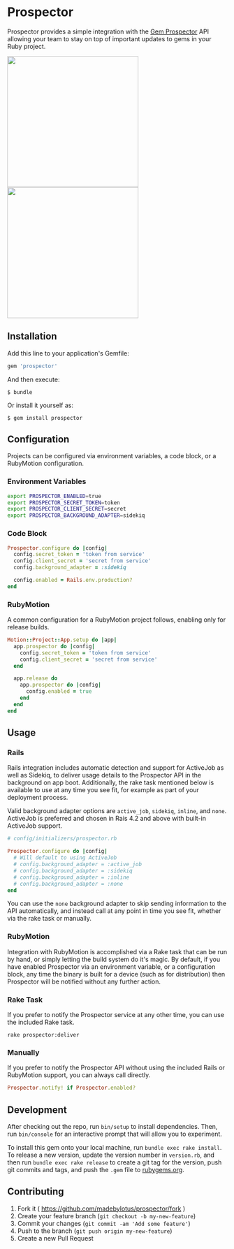# Prospector

Prospector provides a simple integration with the [Gem Prospector](http://www.gemprospector.com) API allowing your team to stay on top of important updates to gems in your Ruby project.

<img src="https://github.com/madebylotus/prospector/blob/master/marketing/infographic.png" width="300" />
<img src="https://github.com/madebylotus/prospector/blob/master/marketing/screenshot.png" width="300" />

## Installation

Add this line to your application's Gemfile:

```ruby
gem 'prospector'
```

And then execute:

    $ bundle

Or install it yourself as:

    $ gem install prospector

## Configuration

Projects can be configured via environment variables, a code block, or a RubyMotion configuration.

### Environment Variables

```sh
export PROSPECTOR_ENABLED=true
export PROSPECTOR_SECRET_TOKEN=token
export PROSPECTOR_CLIENT_SECRET=secret
export PROSPECTOR_BACKGROUND_ADAPTER=sidekiq
```

### Code Block

```ruby
Prospector.configure do |config|
  config.secret_token = 'token from service'
  config.client_secret = 'secret from service'
  config.background_adapter = :sidekiq

  config.enabled = Rails.env.production?
end
```

### RubyMotion

A common configuration for a RubyMotion project follows, enabling only for release builds.

```ruby
Motion::Project::App.setup do |app|
  app.prospector do |config|
    config.secret_token = 'token from service'
    config.client_secret = 'secret from service'
  end

  app.release do
    app.prospector do |config|
      config.enabled = true
    end
  end
end
```

## Usage

### Rails

Rails integration includes automatic detection and support for ActiveJob as well as Sidekiq, to deliver usage details to the Prospector API in the background on app boot.  Additionally, the rake task mentioned below is available to use at any time you see fit, for example as part of your deployment process.

Valid background adapter options are `active_job`, `sidekiq`, `inline`, and `none`.  ActiveJob is preferred and chosen in Rais 4.2 and above with built-in ActiveJob support.

```ruby
# config/initializers/prospector.rb

Prospector.configure do |config|
  # Will default to using ActiveJob
  # config.background_adapter = :active_job
  # config.background_adapter = :sidekiq
  # config.background_adapter = :inline
  # config.background_adapter = :none
end
```

You can use the `none` background adapter to skip sending information to the API automatically, and instead call at any point in time you see fit, whether via the rake task or manually.

### RubyMotion

Integration with RubyMotion is accomplished via a Rake task that can be run by hand, or simply letting the build system do it's magic.  By default, if you have enabled Prospector via an environment variable, or a configuration block, any time the binary is built for a device (such as for distribution) then Prospector will be notified without any further action.

### Rake Task

If you prefer to notify the Prospector service at any other time, you can use the included Rake task.

```
rake prospector:deliver
```

### Manually

If you prefer to notify the Prospector API without using the included Rails or RubyMotion support, you can always call directly.

```ruby
Prospector.notify! if Prospector.enabled?
```

## Development

After checking out the repo, run `bin/setup` to install dependencies. Then, run `bin/console` for an interactive prompt that will allow you to experiment.

To install this gem onto your local machine, run `bundle exec rake install`. To release a new version, update the version number in `version.rb`, and then run `bundle exec rake release` to create a git tag for the version, push git commits and tags, and push the `.gem` file to [rubygems.org](https://rubygems.org).

## Contributing

1. Fork it ( https://github.com/madebylotus/prospector/fork )
2. Create your feature branch (`git checkout -b my-new-feature`)
3. Commit your changes (`git commit -am 'Add some feature'`)
4. Push to the branch (`git push origin my-new-feature`)
5. Create a new Pull Request
